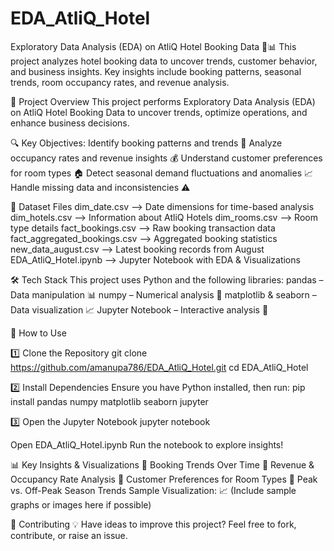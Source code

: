 # EDA_AtliQ_Hotel
Exploratory Data Analysis (EDA) on AtliQ Hotel Booking Data 🏨📊 This project analyzes hotel booking data to uncover trends, customer behavior, and business insights. Key insights include booking patterns, seasonal trends, room occupancy rates, and revenue analysis.

📌 Project Overview
This project performs Exploratory Data Analysis (EDA) on AtliQ Hotel Booking Data to uncover trends, optimize operations, and enhance business decisions.

🔍 Key Objectives:
Identify booking patterns and trends 📅
Analyze occupancy rates and revenue insights 💰
Understand customer preferences for room types 🏠
Detect seasonal demand fluctuations and anomalies 📈
Handle missing data and inconsistencies ⚠️

📂 Dataset Files
dim_date.csv -->	Date dimensions for time-based analysis
dim_hotels.csv -->	Information about AtliQ Hotels
dim_rooms.csv -->	Room type details
fact_bookings.csv -->	Raw booking transaction data
fact_aggregated_bookings.csv -->	Aggregated booking statistics
new_data_august.csv -->	Latest booking records from August
EDA_AtliQ_Hotel.ipynb -->	Jupyter Notebook with EDA & Visualizations

🛠 Tech Stack
This project uses Python and the following libraries:
pandas – Data manipulation 📊
numpy – Numerical analysis 🔢
matplotlib & seaborn – Data visualization 📈
Jupyter Notebook – Interactive analysis 📑

🚀 How to Use

1️⃣ Clone the Repository
git clone https://github.com/amanupa786/EDA_AtliQ_Hotel.git
cd EDA_AtliQ_Hotel

2️⃣ Install Dependencies
Ensure you have Python installed, then run:
pip install pandas numpy matplotlib seaborn jupyter

3️⃣ Open the Jupyter Notebook
jupyter notebook

Open EDA_AtliQ_Hotel.ipynb
Run the notebook to explore insights!

📊 Key Insights & Visualizations
📌 Booking Trends Over Time
📌 Revenue & Occupancy Rate Analysis
📌 Customer Preferences for Room Types
📌 Peak vs. Off-Peak Season Trends
Sample Visualization: 📈 (Include sample graphs or images here if possible)

🤝 Contributing
💡 Have ideas to improve this project? Feel free to fork, contribute, or raise an issue.
